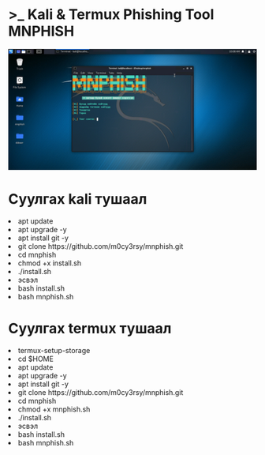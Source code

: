 <h1> >_ Kali & Termux Phishing Tool MNPHISH </h1>

<img src="https://github.com/m0cy3rsy/mnphish/blob/main/sc.jpg">

<h1> Суулгах kali тушаал </h1>

<li> apt update </li>

<li> apt upgrade -y </li>

<li> apt install git -y </li>

<li> git clone https://github.com/m0cy3rsy/mnphish.git </li>

<li> cd mnphish </li>

<li> chmod +x install.sh </li>

<li> ./install.sh </li>

<li> эсвэл </li>

<li> bash install.sh </li>

<li> bash mnphish.sh </li>

<h1> Суулгах termux тушаал </h1>

<li> termux-setup-storage </li>

<li> cd $HOME </li>

<li> apt update </li>

<li> apt upgrade -y </li>

<li> apt install git -y </li>

<li> git clone https://github.com/m0cy3rsy/mnphish.git </li>

<li> cd mnphish </li>

<li> chmod +x mnphish.sh </li>

<li> ./install.sh </li>

<li> эсвэл </li>

<li> bash install.sh </li>

<li> bash mnphish.sh </li>
